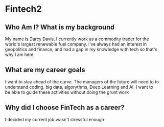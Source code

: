 
# Fintech2

## Who Am I? What is my background
My name is Darcy Davis.  I currently work as a commodity trader for the world's largest renewable fuel company.
I've always had an interest in geopolitics and finance, and had a gap in my knowledge with tech so that's why I am here

## What are my career goals
I want to stay ahead of the curve.  The managers of the future will need to to understand coding, big data, algorythms, Deep Learning and AI.  I want to be able to guide these activities without doing the grunt work

## Why did I choose FinTech as a career?
I decided my current job wasn't stressful enough